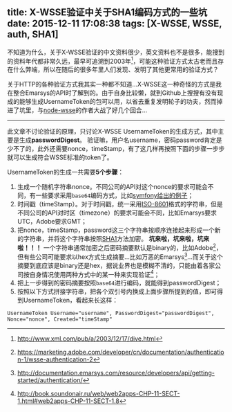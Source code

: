 title: X-WSSE验证中关于SHA1编码方式的一些坑
date: 2015-12-11 17:08:38
tags: [X-WSSE, WSSE, auth, SHA1]
---
不知道为什么，关于X-WSSE验证的中文资料很少，英文资料也不是很多，能搜到的资料年代都非常久远，最早可追溯到2003年[^1]，可能这种验证方式太古老而且存在什么弊端，所以在随后的很多年里人们发现、发明了其他更常用的验证方式？

关于HTTP的各种验证方式我其实一种都不知道…X-WSSE这一种奇怪的方式是我在整合Emarsys的API时了解到的。由于自身比较懒，就到Github上搜搜有没有现成的能够生成UsernameToken的包可以用，以省去重复发明轮子的功夫，然而掉进了坑里，与[node-wsse](https://github.com/bouzuya/node-wsse)的作者大战了好几个回合…

--- 
此文章不讨论验证的原理，只讨论X-WSSE UsernameToken的生成方式，其中主要是生成**passwordDigest**。
验证嘛，用户名username，密码password肯定是少不了的，此外还需要nonce，timeStamp，有了这几样再按照下面的步骤一步步就可以生成符合WSSE标准的token了。

UsernameToken的生成一共需要**5个步骤**：
1. 生成一个随机字符串nonce。不同公司的API对这个nonce的要求可能会不同，有一些要求采用```base64```编码方式，比如[symfony给出的例子](http://symfony.com/doc/current/cookbook/security/custom_authentication_provider.html#the-authentication-provider)；
2. 时间戳（timeStamp）。对于时间戳，统一采用[ISO-8601](http://baike.baidu.com/view/931641.htm)格式的字符串，但是不同公司的API对时区（timezone）的要求可能会不同，比如Emarsys要求UTC，Adobe要求GMT；
3. 把nonce，timeStamp，password这三个字符串按顺序连接起来形成一个新的字符串，并将这个字符串按照[SHA1](http://baike.baidu.com/view/1228622.htm)方法加密。
**坑来啦，坑来啦，坑来啦！！！**
一个字符串通常加密之后密码摘要默认是binary的，比如Adobe[^2]，但有些公司可能要求以hex方式生成摘要…比如万恶的Emarsys[^3]…而关于这个摘要到底应该是binary还是hex，据说业界也是模糊不清的，只能由着各家公司按自身情况使用两种方式中的某一种来实现验证[^4]；
4. 把上一步得到的密码摘要按照```base64```进行编码，就能得到passwordDigest；
5. 按照以下方式拼接字符串，把各个双引号内换成上面步骤所提到的值，即可得到UsernameToken，看起来长这样：
``` 
UsernameToken Username="username", PasswordDigest="passwordDigest", Nonce="nonce", Created="timeStamp"
``` 

[^1]: http://www.xml.com/pub/a/2003/12/17/dive.html
[^2]: https://marketing.adobe.com/developer/cn/documentation/authentication-1/wsse-authentication-2
[^3]: http://documentation.emarsys.com/resource/developers/api/getting-started/authentication/
[^4]: http://book.soundonair.ru/web/web2apps-CHP-11-SECT-1.html#web2apps-CHP-11-SECT-1.8
